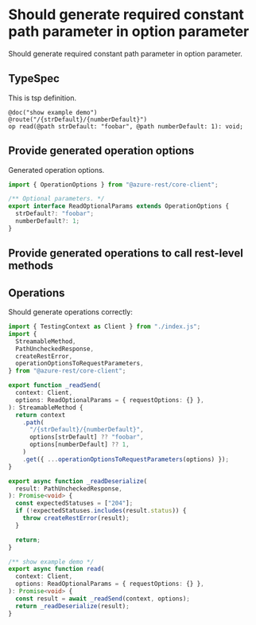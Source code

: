 # Should generate required constant path parameter in option parameter

Should generate required constant path parameter in option parameter.

## TypeSpec

This is tsp definition.

```tsp
@doc("show example demo")
@route("/{strDefault}/{numberDefault}")
op read(@path strDefault: "foobar", @path numberDefault: 1): void;
```

## Provide generated operation options

Generated operation options.

```ts models:withOptions
import { OperationOptions } from "@azure-rest/core-client";

/** Optional parameters. */
export interface ReadOptionalParams extends OperationOptions {
  strDefault?: "foobar";
  numberDefault?: 1;
}
```

## Provide generated operations to call rest-level methods

## Operations

Should generate operations correctly:

```ts operations
import { TestingContext as Client } from "./index.js";
import {
  StreamableMethod,
  PathUncheckedResponse,
  createRestError,
  operationOptionsToRequestParameters,
} from "@azure-rest/core-client";

export function _readSend(
  context: Client,
  options: ReadOptionalParams = { requestOptions: {} },
): StreamableMethod {
  return context
    .path(
      "/{strDefault}/{numberDefault}",
      options[strDefault] ?? "foobar",
      options[numberDefault] ?? 1,
    )
    .get({ ...operationOptionsToRequestParameters(options) });
}

export async function _readDeserialize(
  result: PathUncheckedResponse,
): Promise<void> {
  const expectedStatuses = ["204"];
  if (!expectedStatuses.includes(result.status)) {
    throw createRestError(result);
  }

  return;
}

/** show example demo */
export async function read(
  context: Client,
  options: ReadOptionalParams = { requestOptions: {} },
): Promise<void> {
  const result = await _readSend(context, options);
  return _readDeserialize(result);
}
```
